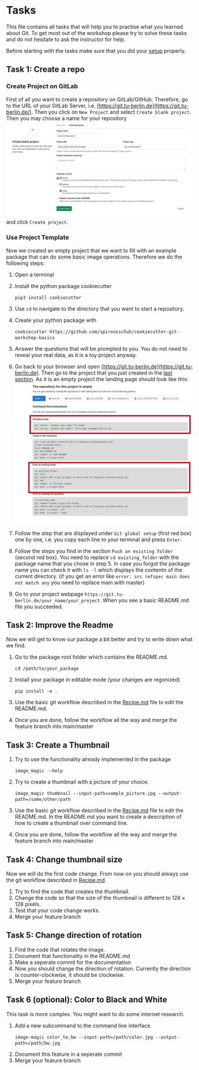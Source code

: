# Tasks

This file contains all tasks that will help you to practise what you learned
about Git. To get most out of the workshop please try to solve these tasks and
do not hesitate to ask the instructor for help.

Before starting with the tasks make sure that you did your 
[setup](README.md#Setup) properly.

## Task 1: Create a repo

### Create Project on GitLab
First of all you want to create a repository on GitLab/GitHub. Therefore, go to
the URL of your GitLab Server, i.e. 
[https://git.tu-berlin.de](https://git.tu-berlin.de/). Then you click on 
`New Project` and select `Create blank project`. Then you may choose a
name for your repository 
![New Project](images/new_project.png)
and click `Create project`.

### Use Project Template
Now we created an empty project that we want to fill with an example package
that can do some basic image operations. 
Therefore we do the following steps:

1. Open a terminal

2. Install the python package cookiecutter
    ```shell
    pip3 install cookiecutter
    ```

3. Use `cd` to navigate to the directory that you want to start a repository.

4. Create your python package with 
    ```shell
    cookiecutter https://github.com/spirousschuh/cookiecutter-git-workshop-basics
    ```

5. Answer the questions that will be prompted to you. You do not need to reveal
    your real data, as it is a toy project anyway.

6. Go back to your browser and open 
   [https://git.tu-berlin.de](https://git.tu-berlin.de). Then go to the project
   that you just created in the [last section](#create-project-on-gitlab). As it
   is an empty project the landing page should look like this:
   ![empty project](images/project_setup.png)
7. Follow the step that are displayed under `Git global setup` (first red box)
   one by one, i.e.    you copy each line to your terminal and press `Enter`.
8. Follow the steps you find in the section `Push an existing folder` 
   (second red box). You need to replace `cd existing_folder` with the package
   name that you chose in step 5. In case you forgot the package name you can 
   check it with `ls -l` which displays the contentn of the current directory.
   (if you get an error like `error: src refspec main does not match any` you 
   need to replace main with master)
9. Go to your project webpage `https://git.tu-berlin.de/your_name/your_project`.
   When you see a basic README.md file you succeeded.


## Task 2: Improve the Readme

Now we will get to know our package a bit better and try to write down what we
find. 
1. Go to the package root folder which contains the README.md.
   ```shell
   cd /path/to/your_package
   ```
2. Install your package in editable mode (your changes are regonized)
   ```shell
   pip install -e .
   ```
3. Use the basic git workflow described in the [Recipe.md](Recipe.md) file to 
   edit the README.md.
   
4. Once you are done, follow the workflow all the way and merge the feature
   branch into main/master
   
## Task 3: Create a Thumbnail

1. Try to use the functionality already implemented in the package
   ```shell
   image_magic --help
   ```
2. Try to create a thumbnail with a picture of your choice.
   ```shell
   image_magic thumbnail --input-path=sample_picture.jpg --output-path=/some/other/path
   ```
3. Use the basic git workflow described in the [Recipe.md](Recipe.md) file to 
   edit the README.md. In the README.md you want to create a description of how 
   to create a thumbnail over command line.

4. Once you are done, follow the workflow all the way and merge the feature
   branch into main/master
   
## Task 4: Change thumbnail size

Now we will do the first code change. From now on you should always use the
git workflow described in [Recipe.md](Recipe.md). 

1. Try to find the code that creates the thumbnail.
2. Change the code so that the size of the thumbnail is different to 
   $128 \times 128$ pixels.
3. Test that your code change works.
4. Merge your feature branch

## Task 5: Change direction of rotation

1. Find the code that rotates the image.
2. Document that functionality in the README.md
3. Make a seperate commit for the documentation
4. Now you should change the direction of rotation. Currently the direction is
   counter-clockwise, it should be clockwise.
5. Merge your feature branch   

## Task 6 (optional): Color to Black and White

This task is more complex. You might want to do some internet research.

1. Add a new subcommand to the command line interface.
   ```shell
   image-magic color_to_bw --input-path=/path/color.jpg --output-path=/path/bw.jpg
   ```
2. Document this feature in a seperate commit
3. Merge your feature branch